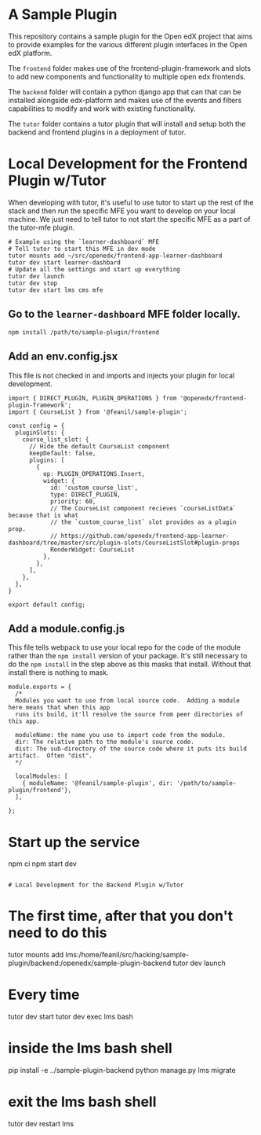 # A Sample Plugin

This repository contains a sample plugin for the Open edX project that aims to
provide examples for the various different plugin interfaces in the Open edX
platform.

The `frontend` folder makes use of the frontend-plugin-framework and slots to
add new components and functionality to multiple open edx frontends.

The `backend` folder will contain a python django app that can that can be
installed alongside edx-platform and makes use of the events and filters
capabilities to modify and work with existing functionality.

The `tutor` folder contains a tutor plugin that will install and setup both the
backend and frontend plugins in a deployment of tutor.

# Local Development for the Frontend Plugin w/Tutor

When developing with tutor, it's useful to use tutor to start up the rest of
the stack and then run the specific MFE you want to develop on your local
machine.  We just need to tell tutor to not start the specific MFE as a part of
the tutor-mfe plugin.

```
# Example using the `learner-dashboard` MFE
# Tell tutor to start this MFE in dev mode
tutor mounts add ~/src/openedx/frontend-app-learner-dashboard
tutor dev start learner-dashbard
# Update all the settings and start up everything
tutor dev launch
tutor dev stop
tutor dev start lms cms mfe
```

## Go to the `learner-dashboard` MFE folder locally.
```
npm install /path/to/sample-plugin/frontend
```

## Add an env.config.jsx
This file is not checked in and imports and injects your plugin for local
development.

```
import { DIRECT_PLUGIN, PLUGIN_OPERATIONS } from '@openedx/frontend-plugin-framework';
import { CourseList } from '@feanil/sample-plugin';

const config = {
  pluginSlots: {
    course_list_slot: {
      // Hide the default CourseList component
      keepDefault: false,
      plugins: [
        {
          op: PLUGIN_OPERATIONS.Insert,
          widget: {
            id: 'custom_course_list',
            type: DIRECT_PLUGIN,
            priority: 60,
            // The CourseList component recieves `courseListData` because that is what
            // the `custom_course_list` slot provides as a plugin prop.
            // https://github.com/openedx/frontend-app-learner-dashboard/tree/master/src/plugin-slots/CourseListSlot#plugin-props
            RenderWidget: CourseList
          },
        },
      ],
    },
  },
}

export default config;
```

## Add a module.config.js

This file tells webpack to use your local repo for the code of the module rather
than the `npm install` version of your package. It's still necessary to do the
`npm install` in the step above as this masks that install. Without that install
there is nothing to mask.

```
module.exports = {
  /*
  Modules you want to use from local source code.  Adding a module here means that when this app
  runs its build, it'll resolve the source from peer directories of this app.

  moduleName: the name you use to import code from the module.
  dir: The relative path to the module's source code.
  dist: The sub-directory of the source code where it puts its build artifact.  Often "dist".
  */

  localModules: [
    { moduleName: '@feanil/sample-plugin', dir: '/path/to/sample-plugin/frontend'},
  ],

};
```

# Start up the service
npm ci
npm start dev
```

# Local Development for the Backend Plugin w/Tutor

```
# The first time, after that you don't need to do this
tutor mounts add lms:/home/feanil/src/hacking/sample-plugin/backend:/openedx/sample-plugin-backend
tutor dev launch

# Every time
tutor dev start
tutor dev exec lms bash
# inside the lms bash shell
pip install -e ../sample-plugin-backend
python manage.py lms migrate
# exit the lms bash shell
tutor dev restart lms
```
